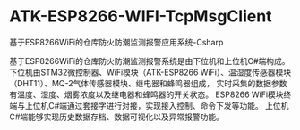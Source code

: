 # ATK-ESP8266-WIFI-TcpMsgClient
基于ESP8266WiFi的仓库防火防潮监测报警应用系统-Csharp

基于ESP8266WiFi的仓库防火防潮监测报警系统是由下位机和上位机C#端构成。
下位机由STM32微控制器、WiFi模块（ATK-ESP8266 WiFi）、温湿度传感器模块（DHT11）、MQ-2气体传感器模块、继电器和蜂鸣器组成，
实时采集的数据参数有温度、湿度、烟雾浓度以及继电器和蜂鸣器的开关状态。
ESP8266 WiFi模块终端与上位机C#端通过套接字进行对接，实现接入控制、命令下发等功能。
上位机C#端能够实现历史数据存档、数据可视化以及异常报警功能。
